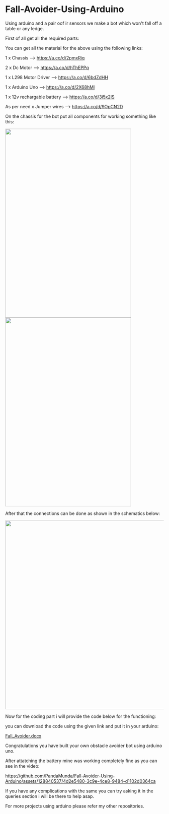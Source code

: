 # Fall-Avoider-Using-Arduino
Using arduino and a pair oof ir sensors we make a bot which won't fall off a table or any ledge.

First of all get all the required parts:

You can get all the material for the above using the following links:

1 x Chassis --> https://a.co/d/2pmxRiq

2 x Dc Motor --> https://a.co/d/hThEPPq

1 x L298 Motor Driver --> https://a.co/d/6bdZdHH

1 x Arduino Uno --> https://a.co/d/2X68hMl

1 x 12v rechargable battery --> https://a.co/d/3i5x2lS

As per need x Jumper wires --> https://a.co/d/9OpCN2D

On the chassis for the bot put all components for working something like this:

<p float="left">
  <img src="https://github.com/PandaMunda/Fall-Avoider-Using-Arduino/assets/128840537/49367d84-8b91-4ce8-a76a-b2486938a935" width="400" height="600" />
  <img src="https://github.com/PandaMunda/Fall-Avoider-Using-Arduino/assets/128840537/b58a6835-a170-4521-ab14-d78331d2cd55" width="400" height="600" />
</p>

After that the connections can be done as shown in the schematics below:

<img src="https://github.com/PandaMunda/Fall-Avoider-Using-Arduino/assets/128840537/0b4be86b-4799-4d42-90b3-47a11285d5ca" width="800" height="600" />

Now for the coding part i will provide the code below for the functioning:

you can download the code using the given link and put it in your arduino:

[Fall_Avoider.docx](https://github.com/PandaMunda/Fall-Avoider-Using-Arduino/files/11488039/Fall_Avoider.docx)

Congratulations you have built your own obstacle avoider bot using arduino uno.

After attatching the battery mine was working completely fine as you can see in the video:


https://github.com/PandaMunda/Fall-Avoider-Using-Arduino/assets/128840537/4d2e5480-3c9e-4ce8-9484-d1102d0364ca


If you have any complications with the same you can try asking it in the queries section i will be there to help asap.

For more projects using arduino please refer my other repositories.
